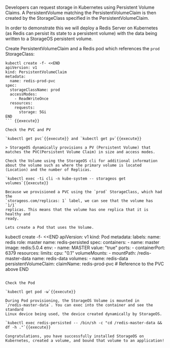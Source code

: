 Developers can request storage in Kubernetes using Persistent Volume Claims. A
PersistentVolume matching the PersistentVolumeClaim is then created by the
StorageClass specified in the PersistentVolumeClaim.

In order to demonstrate this we will deploy a Redis Server on Kubernetes (as
Redis can persist its state to a persistent volume) with the data being written
to a StorageOS persistent volume.

Create PersistentVolumeClaim and a Redis pod which references the `prod` StorageClass:

```
kubectl create -f- <<END
apiVersion: v1
kind: PersistentVolumeClaim
metadata:
  name: redis-prod-pvc
spec:
  storageClassName: prod
  accessModes:
    - ReadWriteOnce
  resources:
    requests:
      storage: 5Gi
END
``` {{execute}}

Check the PVC and PV

`kubectl get pvc`{{execute}} and `kubectl get pv`{{execute}}

> StorageOS dynamically provisions a PV (Persistent Volume) that matches the PVC(Persistent Volume Claim) in size and access modes.

Check the Volume using the StorageOS cli for additional information about the volume such as where the primary volume is located (Location) and the number of Replicas.

`kubectl exec -ti cli -n kube-system -- storageos get volumes`{{execute}}

Because we provisioned a PVC using the `prod` StorageClass, which had the
`storageos.com/replicas: 1` label, we can see that the volume has `1/1`
replicas. This means that the volume has one replica that it is healthy and
ready.

Lets create a Pod that uses the Volume.

```
kubectl create -f- <<END
apiVersion: v1
kind: Pod
metadata:
  labels:
    name: redis
    role: master
  name: redis-persisted
spec:
  containers:
    - name: master
      image: redis:5.0.4
      env:
        - name: MASTER
          value: "true"
      ports:
        - containerPort: 6379
      resources:
        limits:
          cpu: "0.1"
      volumeMounts:
        - mountPath: /redis-master-data
          name: redis-data
  volumes:
    - name: redis-data
      persistentVolumeClaim:
        claimName: redis-prod-pvc # Reference to the PVC above
END
``` {{execute}}

Check the Pod

`kubectl get pod -w`{{execute}}

During Pod provisioning, the StorageOS Volume is mounted in
`/redis-master-data`. You can exec into the container and see the standard
Linux device being used, the device created dynamically by StorageOS.

`kubectl exec redis-persisted -- /bin/sh -c "cd /redis-master-data && df -h ."`{{execute}}

Congratulations, you have successfully installed StorageOS on Kubernetes, created a volume, and bound that volume to an application!


